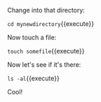 Change into that directory:

`cd mynewdirectory`{{execute}}

Now touch a file:

`touch somefile`{{execute}}

Now let's see if it's there:

`ls -al`{{execute}}

Cool!

